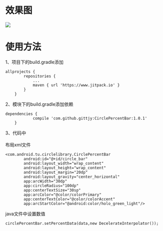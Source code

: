 # 效果图
![](https://github.com/gittjy/CirclePercentBar/raw/master/demogif/圆环百分比View.gif)
# 使用方法
1、项目下的build.gradle添加

```
allprojects {
		repositories {
			...
			maven { url 'https://www.jitpack.io' }
		}
	}
```
2、模块下的build.gradle添加依赖

```
dependencies {
	        compile 'com.github.gittjy:CirclePercentBar:1.0.1'
	}
```
3、代码中<br>
<br>
布局xml文件
```
<com.android.tu.circlelibrary.CirclePercentBar
        android:id="@+id/circle_bar"
        android:layout_width="wrap_content"
        android:layout_height="wrap_content"
        android:layout_margin="20dp"
        android:layout_gravity="center_horizontal"
        app:arcWidth="30dp"
        app:circleRadius="100dp"
        app:centerTextSize="30sp"
        app:arcColor="@color/colorPrimary"
        app:centerTextColor="@color/colorAccent"
        app:arcStartColor="@android:color/holo_green_light"/>
```
java文件中设置数值
```
circlePercentBar.setPercentData(data,new DecelerateInterpolator());
```
